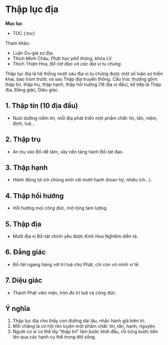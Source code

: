 # Thập lục địa

**Mục lục**

- TOC
{:toc}

Tham khảo:

- Luận Du-già sư địa.
- Thích Minh Châu, *Phật học phổ thông*, khóa LV.
- Thích Thiện Hoa, *Bồ-tát đạo và các địa vị tu chứng*.

Thập lục địa là hệ thống mười sáu địa vị tu chứng được một số luận sư triển khai, bao trùm trước và sau Thập địa truyền thống. Cấu trúc thường gồm: thập tín, thập trụ, thập hạnh, thập hồi hướng (16 địa vị đầu), kế tiếp là Thập địa, Đẳng giác, Diệu giác.

## 1. Thập tín (10 địa đầu)

- Nuôi dưỡng niềm tin, mỗi địa phát triển một phẩm chất: tín, tấn, niệm, định, tuệ…

## 2. Thập trụ

- An trụ vào Bồ-đề tâm, xây nền tảng hành Bồ-tát đạo.

## 3. Thập hạnh

- Hành động lợi ích chúng sinh với mười hạnh (hoan hỷ, nhiêu ích…).

## 4. Thập hồi hướng

- Hồi hướng mọi công đức, mở rộng tâm lượng.

## 5. Thập địa

- Mười địa vị Bồ-tát chính yếu được Kinh Hoa Nghiêm diễn tả.

## 6. Đẳng giác

- Bồ-tát ngang hàng với trí tuệ chư Phật, chỉ còn vô minh vi tế.

## 7. Diệu giác

- Thành Phật viên mãn, tròn đủ trí tuệ và công đức.

## Ý nghĩa

1. Thập lục địa cho thấy con đường dài lâu, nhắc hành giả kiên trì.
2. Mỗi chặng là cơ hội rèn luyện một phẩm chất: tín, tấn, hạnh, nguyện.
3. Người cư sĩ có thể lấy “thập tín” làm bước khởi đầu, rồi từng bước tiến lên qua các hạnh cụ thể trong đời sống.
